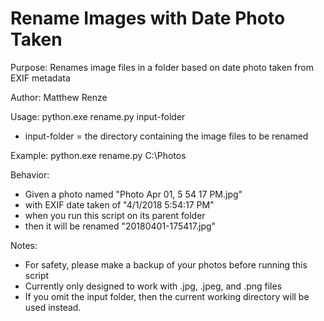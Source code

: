 # Rename Images with Date Photo Taken

Purpose: Renames image files in a folder based on date photo taken from EXIF metadata

Author: Matthew Renze

Usage: python.exe rename.py input-folder
  - input-folder = the directory containing the image files to be renamed

Example: python.exe rename.py C:\Photos

Behavior:
  - Given a photo named "Photo Apr 01, 5 54 17 PM.jpg"  
  - with EXIF date taken of "4/1/2018 5:54:17 PM"  
  - when you run this script on its parent folder
  - then it will be renamed "20180401-175417.jpg"

Notes:
  - For safety, please make a backup of your photos before running this script
  - Currently only designed to work with .jpg, .jpeg, and .png files
  - If you omit the input folder, then the current working directory will be used instead.

